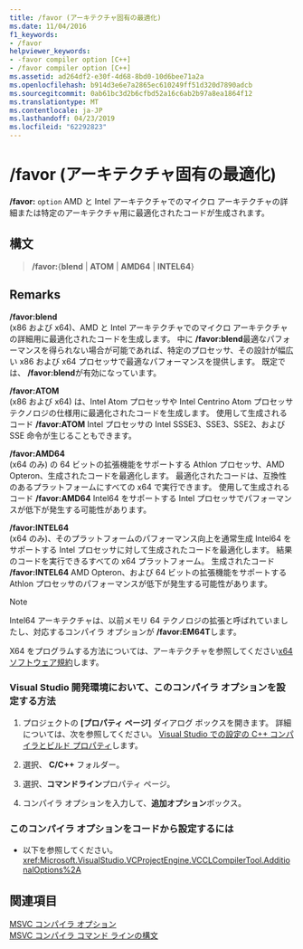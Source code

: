 ```yaml
---
title: /favor (アーキテクチャ固有の最適化)
ms.date: 11/04/2016
f1_keywords:
- /favor
helpviewer_keywords:
- -favor compiler option [C++]
- /favor compiler option [C++]
ms.assetid: ad264df2-e30f-4d68-8bd0-10d6bee71a2a
ms.openlocfilehash: b914d3e6e7a2865ec610249ff51d320d7890adcb
ms.sourcegitcommit: 0ab61bc3d2b6cfbd52a16c6ab2b97a8ea1864f12
ms.translationtype: MT
ms.contentlocale: ja-JP
ms.lasthandoff: 04/23/2019
ms.locfileid: "62292823"
---
```

# <a name="favor-optimize-for-architecture-specifics"></a>/favor (アーキテクチャ固有の最適化)

**/favor:** `option` AMD と Intel アーキテクチャでのマイクロ アーキテクチャの詳細または特定のアーキテクチャ用に最適化されたコードが生成されます。

## <a name="syntax"></a>構文

> **/favor:**{**blend** | **ATOM** | **AMD64** | **INTEL64**}

## <a name="remarks"></a>Remarks

**/favor:blend**<br/>
(x86 および x64)、AMD と Intel アーキテクチャでのマイクロ アーキテクチャの詳細用に最適化されたコードを生成します。 中に **/favor:blend**最適なパフォーマンスを得られない場合が可能であれば、特定のプロセッサ、その設計が幅広い x86 および x64 プロセッサで最適なパフォーマンスを提供します。 既定では、 **/favor:blend**が有効になっています。

**/favor:ATOM**<br/>
(x86 および x64) は、Intel Atom プロセッサや Intel Centrino Atom プロセッサ テクノロジの仕様用に最適化されたコードを生成します。 使用して生成されるコード **/favor:ATOM** Intel プロセッサの Intel SSSE3、SSE3、SSE2、および SSE 命令が生じることもできます。

**/favor:AMD64**<br/>
(x64 のみ) の 64 ビットの拡張機能をサポートする Athlon プロセッサ、AMD Opteron、生成されたコードを最適化します。 最適化されたコードは、互換性のあるプラットフォームにすべての x64 で実行できます。 使用して生成されるコード **/favor:AMD64** Intel64 をサポートする Intel プロセッサでパフォーマンスが低下が発生する可能性があります。

**/favor:INTEL64**<br/>
(x64 のみ)、そのプラットフォームのパフォーマンス向上を通常生成 Intel64 をサポートする Intel プロセッサに対して生成されたコードを最適化します。 結果のコードを実行できるすべての x64 プラットフォーム。 生成されたコード **/favor:INTEL64** AMD Opteron、および 64 ビットの拡張機能をサポートする Athlon プロセッサのパフォーマンスが低下が発生する可能性があります。

> [!NOTE]
> Intel64 アーキテクチャは、以前メモリ 64 テクノロジの拡張と呼ばれていましたし、対応するコンパイラ オプションが **/favor:EM64T**します。

X64 をプログラムする方法については、アーキテクチャを参照してください[x64 ソフトウェア規約](../x64-software-conventions.md)します。

### <a name="to-set-this-compiler-option-in-the-visual-studio-development-environment"></a>Visual Studio 開発環境において、このコンパイラ オプションを設定する方法

1. プロジェクトの **[プロパティ ページ]** ダイアログ ボックスを開きます。 詳細については、次を参照してください。 [Visual Studio での設定の C++ コンパイラとビルド プロパティ](../working-with-project-properties.md)します。

1. 選択、 **C/C++** フォルダー。

1. 選択、**コマンドライン**プロパティ ページ。

1. コンパイラ オプションを入力して、**追加オプション**ボックス。

### <a name="to-set-this-compiler-option-programmatically"></a>このコンパイラ オプションをコードから設定するには

- 以下を参照してください。<xref:Microsoft.VisualStudio.VCProjectEngine.VCCLCompilerTool.AdditionalOptions%2A>

## <a name="see-also"></a>関連項目

[MSVC コンパイラ オプション](compiler-options.md)<br/>
[MSVC コンパイラ コマンド ラインの構文](compiler-command-line-syntax.md)
